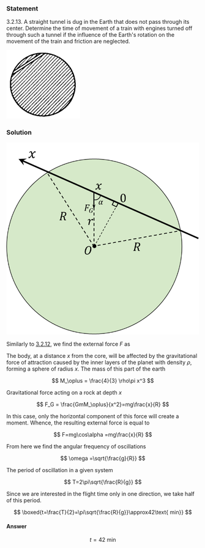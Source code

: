 ###  Statement

$3.2.13.$ A straight tunnel is dug in the Earth that does not pass through its center. Determine the time of movement of a train with engines turned off through such a tunnel if the influence of the Earth's rotation on the movement of the train and friction are neglected.

![ For problem $3.2.13$ |192x180, 22%](../../img/3.2.13/3.2.13.png)

### Solution

![ For problem $3.2.13$ |780x776, 39%](../../img/3.2.13/3.2.13_1.png)

Similarly to [3.2.12](../3.2.12), we find the external force $F$ as

The body, at a distance $x$ from the core, will be affected by the gravitational force of attraction caused by the inner layers of the planet with density $\rho$, forming a sphere of radius $x$. The mass of this part of the earth

$$
M_\oplus = \frac{4}{3} \rho\pi x^3
$$

Gravitational force acting on a rock at depth $x$

$$
F_G = \frac{GmM_\oplus}{x^2}=mg\frac{x}{R}
$$

In this case, only the horizontal component of this force will create a moment. Whence, the resulting external force is equal to

$$
F=mg\cos\alpha =mg\frac{x}{R}
$$

From here we find the angular frequency of oscillations

$$
\omega =\sqrt{\frac{g}{R}}
$$

The period of oscillation in a given system

$$
T=2\pi\sqrt{\frac{R}{g}}
$$

Since we are interested in the flight time only in one direction, we take half of this period.

$$
\boxed{t=\frac{T}{2}=\pi\sqrt{\frac{R}{g}}\approx42\text{ min}}
$$

#### Answer

$$
t=42\text{ min}
$$